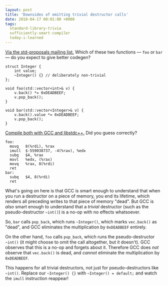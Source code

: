 ```yaml
---
layout: post
title: 'Downsides of omitting trivial destructor calls'
date: 2018-04-17 00:01:00 +0000
tags:
  standard-library-trivia
  sufficiently-smart-compiler
  today-i-learned
---
```


[Via the std-proposals mailing list.](https://groups.google.com/a/isocpp.org/d/msg/std-proposals/c-joqqwGkNE/9tX4FKlWAAAJ)
Which of these two functions — `foo` or `bar` — do you expect to give better codegen?

    struct Integer {
        int value;
        ~Integer() {} // deliberately non-trivial
    };

    void foo(std::vector<int>& v) {
        v.back() *= 0xDEADBEEF;
        v.pop_back();
    }

    void bar(std::vector<Integer>& v) {
        v.back().value *= 0xDEADBEEF;
        v.pop_back();
    }

[Compile both with GCC and libstdc++.](https://godbolt.org/g/nn2Xfc)
Did you guess correctly?

    foo:
      movq   8(%rdi), %rax
      imull  $-559038737, -4(%rax), %edx
      subq   $4, %rax
      movl   %edx, (%rax)
      movq   %rax, 8(%rdi)
      ret
    bar:
      subq   $4, 8(%rdi)
      ret

What's going on here is that GCC is smart enough to understand that when you
run a destructor on a piece of memory, you end its lifetime, which renders all
preceding writes to that piece of memory "dead". But GCC is *also* smart enough
to understand that a *trivial* destructor (such as the pseudo-destructor `~int()`)
is a no-op with no effects whatsoever.

So, `bar` calls `pop_back`, which runs `~Integer()`, which marks `vec.back()`
as "dead", and GCC eliminates the multiplication by `0xDEADBEEF` entirely.

On the other hand, `foo` calls `pop_back`, which runs the pseudo-destructor `~int()`
(it might choose to omit the call altogether, but it doesn't). GCC observes that
this is a no-op and forgets about it. Therefore GCC does *not* observe that `vec.back()`
is dead, and *cannot* eliminate the multiplication by `0xDEADBEEF`.

This happens for all trivial destructors, not just for pseudo-destructors like `~int()`.
Replace our `~Integer() {}` with `~Integer() = default;` and watch the `imull` instruction
reappear!
